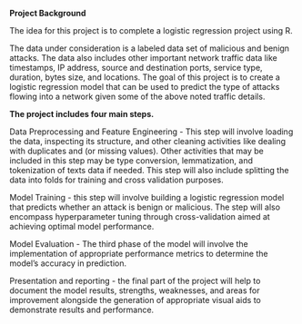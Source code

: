 **Project  Background**

The idea for this project is to complete a logistic regression project using R.  

The data under consideration is a labeled data set of malicious and benign attacks. The data also includes other important network traffic data like timestamps, IP address, source and destination ports, service type, duration, bytes size, and locations. The goal of this project is to create a logistic regression model that can be used to predict the type of attacks flowing into a network given some of the above noted traffic details. 

**The project includes four main steps.**

Data Preprocessing and Feature Engineering - This step will involve loading the data, inspecting its structure, and other cleaning activities like dealing with duplicates and (or missing values). Other activities that may be included in this step may be type conversion, lemmatization, and tokenization of texts data if needed. This step will also include splitting the data into folds for training and cross validation purposes. 

Model Training - this step will involve building a logistic regression model that predicts whether an attack is benign or malicious. The step will also encompass hyperparameter tuning through cross-validation aimed at achieving optimal model performance. 

Model Evaluation - The third phase of the model will involve the implementation of appropriate performance metrics to determine the model’s accuracy in prediction. 

Presentation and reporting - the final part of the project will help to document the model results, strengths, weaknesses, and areas for improvement alongside the generation of appropriate visual aids to demonstrate results and performance. 
